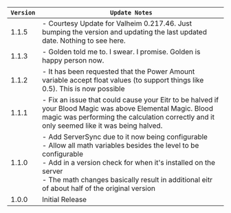| `Version` | `Update Notes`                                                                                                                                                                                                                                                                            |
|-----------|-------------------------------------------------------------------------------------------------------------------------------------------------------------------------------------------------------------------------------------------------------------------------------------------|
| 1.1.5     | - Courtesy Update for Valheim 0.217.46. Just bumping the version and updating the last updated date. Nothing to see here.                                                                                                                                                                 |
| 1.1.3     | - Golden told me to. I swear. I promise. Golden is happy person now.                                                                                                                                                                                                                      |
| 1.1.2     | - It has been requested that the Power Amount variable accept float values (to support things like 0.5). This is now possible                                                                                                                                                             |
| 1.1.1     | - Fix an issue that could cause your Eitr to be halved if your Blood Magic was above Elemental Magic. Blood magic was performing the calculation correctly and it only seemed like it was being halved.                                                                                   |
| 1.1.0     | - Add ServerSync due to it now being configurable<br/>- Allow all math variables besides the level to be configurable<br/>- Add in a version check for when it's installed on the server<br/>- The math changes basically result in additional eitr of about half of the original version |
| 1.0.0     | Initial Release                                                                                                                                                                                                                                                                           |
